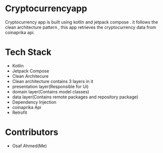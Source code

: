 # Cryptocurrencyapp
Cryptocurrency app is built using kotlin and jetpack compose . 
it follows the clean architecture pattern , 
this app retrieves the cryptocurrency data from coinaprika api.

# Tech Stack
* Kotlin
* Jetpack Compose 
* Clean Architecure
 * Clean architecture contains 3 layers in it 
  * presentation layer(Responsible for Ui)
  * domain layer(Contains model classes)
  * data layer(Contains remote packages and repository package)
* Dependency Injection
* coinaprika Api
* Retrofit

# Contributors
* Osaf Ahmed(Me)
